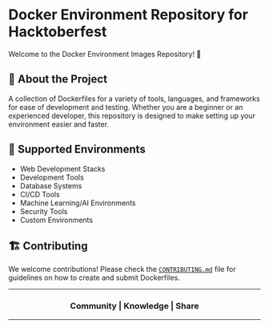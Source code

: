 # Docker Environment Repository for Hacktoberfest

Welcome to the Docker Environment Images Repository! 🎉

## 🚀 About the Project

A collection of Dockerfiles for a variety of tools, languages, and frameworks for ease of development and testing. Whether you are a beginner or an experienced developer, this repository is designed to make setting up your environment easier and faster.

## 🌱 Supported Environments

- Web Development Stacks
- Development Tools
- Database Systems
- CI/CD Tools
- Machine Learning/AI Environments
- Security Tools
- Custom Environments

## 🏗️ Contributing

We welcome contributions! Please check the [`CONTRIBUTING.md`](/Docker-Environment-Repository/CONTRIBUTING.md) file for guidelines on how to create and submit Dockerfiles.

---

<div align="center"><h3>Community | Knowledge | Share</h3></div>

---
